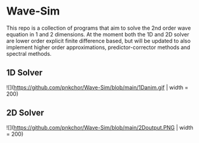 # Wave-Sim
This repo is a collection of programs that aim to solve the 2nd order wave equation in 1 and 2 dimensions. At the moment both the 1D and 2D solver are lower order explicit finite difference based, but will be updated to also implement higher order approximations, predictor-corrector methods and spectral methods. 

## 1D Solver
![](https://github.com/pnkchor/Wave-Sim/blob/main/1Danim.gif | width = 200)

## 2D Solver
![](https://github.com/pnkchor/Wave-Sim/blob/main/2Doutput.PNG  | width = 200)
